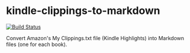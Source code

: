 # kindle-clippings-to-markdown

[![Build Status](https://travis-ci.org/obruchez/kindle-clippings-to-markdown.svg?branch=master)](https://travis-ci.org/obruchez/kindle-clippings-to-markdown)

Convert Amazon's My Clippings.txt file (Kindle Highlights) into Markdown files (one for each book).